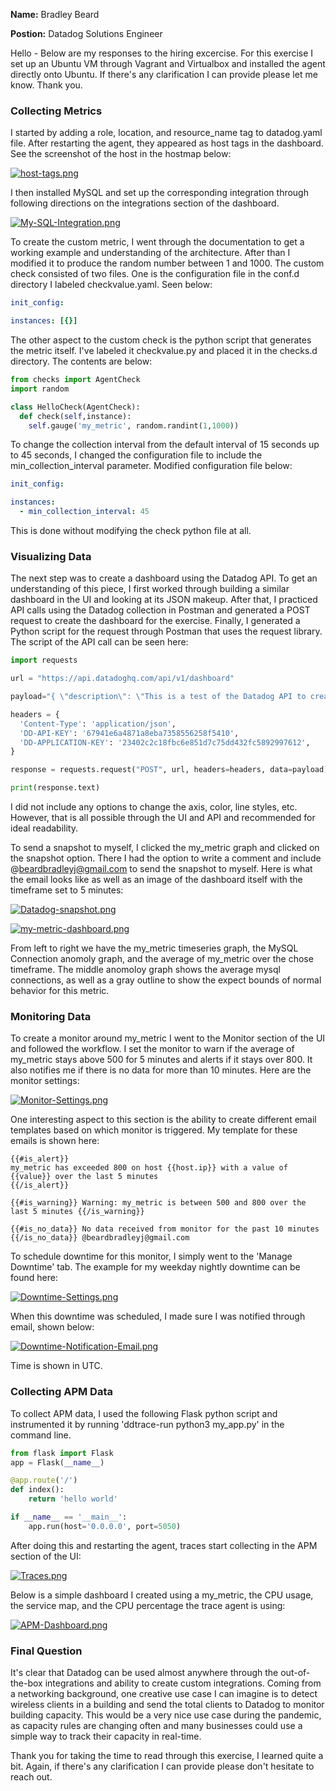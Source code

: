 **Name:** Bradley Beard

**Postion:** Datadog Solutions Engineer

Hello - Below are my responses to the hiring excercise. For this exercise I set up an Ubuntu VM through Vagrant and Virtualbox and installed the agent directly onto Ubuntu. If there's any clarification I can provide please let me know. Thank you. 


### Collecting Metrics

I started by adding a role, location, and resource_name tag to datadog.yaml file. After restarting the agent, they appeared as host tags in the dashboard. See the screenshot of the host in the hostmap below:

[![host-tags.png](https://i.postimg.cc/gj0wZTyh/host-tags.png)](https://postimg.cc/xJWTrg4j)


I then installed MySQL and set up the corresponding integration through following directions on the integrations section of the dashboard. 


[![My-SQL-Integration.png](https://i.postimg.cc/JzR55Qy5/My-SQL-Integration.png)](https://postimg.cc/fJgdwmfV)


To create the custom metric, I went through the documentation to get a working example and understanding of the architecture. After than I modified it to produce the random number between 1 and 1000. The custom check consisted of two files. One is the configuration file in the conf.d directory I labeled checkvalue.yaml. Seen below:

```yaml
init_config:

instances: [{}]
```

The other aspect to the custom check is the python script that generates the metric itself. I've labeled it checkvalue.py and placed it in the checks.d directory. The contents are below:

```python
from checks import AgentCheck
import random

class HelloCheck(AgentCheck):
  def check(self,instance):
    self.gauge('my_metric', random.randint(1,1000))
```

To change the collection interval from the default interval of 15 seconds up to 45 seconds, I changed the configuration file to include the min_collection_interval parameter. Modified configuration file below:

```yaml
init_config:

instances: 
  - min_collection_interval: 45
```

This is done without modifying the check python file at all. 

### Visualizing Data 

The next step was to create a dashboard using the Datadog API. To get an understanding of this piece, I first worked through building a similar dashboard in the UI and looking at its JSON makeup. After that, I practiced API calls using the Datadog collection in Postman and generated a POST request to create the dashboard for the exercise. Finally, I generated a Python script for the request through Postman that uses the request library. The script of the API call can be seen here:

```python
import requests

url = "https://api.datadoghq.com/api/v1/dashboard"

payload="{ \"description\": \"This is a test of the Datadog API to create a dashboard\", \"is_read_only\": false, \"layout_type\": \"ordered\", \"notify_list\": [], \"title\": \"Bradley Beard API Dashboard\", \"widgets\": [ { \"definition\": { \"title\": \"my_metric over time\", \"type\": \"timeseries\", \"requests\": [ { \"q\": \"avg:my_metric{host:vagrant}\" } ] } }, { \"definition\": { \"title\": \"Avg of mysql.net.connections\", \"type\": \"timeseries\", \"requests\": [ { \"q\": \"anomalies(avg:mysql.net.connections{host:vagrant}, 'basic', 2)\" } ] } }, { \"definition\": { \"title\": \"Avg of my_metric over host:vagrant\", \"type\": \"query_value\", \"requests\": [ { \"q\": \"avg:my_metric{host:vagrant}.rollup(avg, 3600)\" } ], \"type\": \"query_value\" } } ] }"

headers = {
  'Content-Type': 'application/json',
  'DD-API-KEY': '67941e6a4871a8eba7358556258f5410',
  'DD-APPLICATION-KEY': '23402c2c18fbc6e851d7c75dd432fc5892997612',
}

response = requests.request("POST", url, headers=headers, data=payload)

print(response.text)
```

I did not include any options to change the axis, color, line styles, etc. However, that is all possible through the UI and API and recommended for ideal readability. 

To send a snapshot to myself, I clicked the my_metric graph and clicked on the snapshot option. There I had the option to write a comment and include @beardbradleyj@gmail.com to send the snapshot to myself. Here is what the email looks like as well as an image of the dashboard itself with the timeframe set to 5 minutes:

[![Datadog-snapshot.png](https://i.postimg.cc/2jxBQLW4/Datadog-snapshot.png)](https://postimg.cc/NL5MYMpM)

[![my-metric-dashboard.png](https://i.postimg.cc/TYwhn7f6/my-metric-dashboard.png)](https://postimg.cc/K46Z251q)

From left to right we have the my_metric timeseries graph, the MySQL Connection anomoly graph, and the average of my_metric over the chose timeframe. The middle anomoloy graph shows the average mysql connections, as well as a gray outline to show the expect bounds of normal behavior for this metric. 


### Monitoring Data 

To create a monitor around my_metric I went to the Monitor section of the UI and followed the workflow. I set the monitor to warn if the average of my_metric stays above 500 for 5 minutes and alerts if it stays over 800. It also notifies me if there is no data for more than 10 minutes. Here are the monitor settings:

[![Monitor-Settings.png](https://i.postimg.cc/x8dHJ96r/Monitor-Settings.png)](https://postimg.cc/XGTXt6Mx)

One interesting aspect to this section is the ability to create different email templates based on which monitor is triggered. My template for these emails is shown here:

```
{{#is_alert}} 
my_metric has exceeded 800 on host {{host.ip}} with a value of {{value}} over the last 5 minutes
{{/is_alert}} 

{{#is_warning}} Warning: my_metric is between 500 and 800 over the last 5 minutes {{/is_warning}}

{{#is_no_data}} No data received from monitor for the past 10 minutes {{/is_no_data}} @beardbradleyj@gmail.com
```

To schedule downtime for this monitor, I simply went to the 'Manage Downtime' tab. The example for my weekday nightly downtime can be found here: 

[![Downtime-Settings.png](https://i.postimg.cc/dV0qbLLc/Downtime-Settings.png)](https://postimg.cc/dLzPdQ25)

When this downtime was scheduled, I made sure I was notified through email, shown below:

[![Downtime-Notification-Email.png](https://i.postimg.cc/43tjqgbT/Downtime-Notification-Email.png)](https://postimg.cc/v1YPxCNP)

Time is shown in UTC. 

### Collecting APM Data

To collect APM data, I used the following Flask python script and instrumented it by running 'ddtrace-run python3 my_app.py' in the command line. 

```python
from flask import Flask
app = Flask(__name__)

@app.route('/')
def index():
    return 'hello world'

if __name__ == '__main__':
    app.run(host='0.0.0.0', port=5050)
```

After doing this and restarting the agent, traces start collecting in the APM section of the UI:

[![Traces.png](https://i.postimg.cc/L5wjPrqx/Traces.png)](https://postimg.cc/7J1C8tnz)

Below is a simple dashboard I created using a my_metric, the CPU usage, the service map, and the CPU percentage the trace agent is using:

[![APM-Dashboard.png](https://i.postimg.cc/dVpSvVJx/APM-Dashboard.png)](https://postimg.cc/YvNxzkG6)


### Final Question 

It's clear that Datadog can be used almost anywhere through the out-of-the-box integrations and ability to create custom integrations. Coming from a networking background, one creative use case I can imagine is to detect wireless clients in a building and send the total clients to Datadog to monitor building capacity. This would be a very nice use case during the pandemic, as capacity rules are changing often and many businesses could use a simple way to track their capacity in real-time. 


Thank you for taking the time to read through this exercise, I learned quite a bit. Again, if there's any clarification I can provide please don't hesitate to reach out. 

